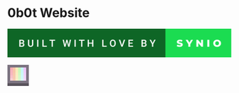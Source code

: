 # 0b0t Website

![Built with love by Synio](img/built-with-love-by-synio.svg?raw=true "With love")

![Synio](img/synio-head.gif?raw=true "Synio")
